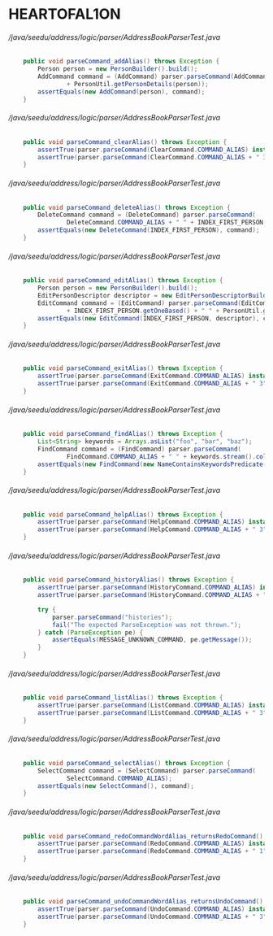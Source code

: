 # HEARTOFAL1ON
###### /java/seedu/address/logic/parser/AddressBookParserTest.java
``` java
    public void parseCommand_addAlias() throws Exception {
        Person person = new PersonBuilder().build();
        AddCommand command = (AddCommand) parser.parseCommand(AddCommand.COMMAND_ALIAS + " "
                + PersonUtil.getPersonDetails(person));
        assertEquals(new AddCommand(person), command);
    }

```
###### /java/seedu/address/logic/parser/AddressBookParserTest.java
``` java
    public void parseCommand_clearAlias() throws Exception {
        assertTrue(parser.parseCommand(ClearCommand.COMMAND_ALIAS) instanceof ClearCommand);
        assertTrue(parser.parseCommand(ClearCommand.COMMAND_ALIAS + " 3") instanceof ClearCommand);
    }


```
###### /java/seedu/address/logic/parser/AddressBookParserTest.java
``` java
    public void parseCommand_deleteAlias() throws Exception {
        DeleteCommand command = (DeleteCommand) parser.parseCommand(
                DeleteCommand.COMMAND_ALIAS + " " + INDEX_FIRST_PERSON.getOneBased());
        assertEquals(new DeleteCommand(INDEX_FIRST_PERSON), command);
    }


```
###### /java/seedu/address/logic/parser/AddressBookParserTest.java
``` java
    public void parseCommand_editAlias() throws Exception {
        Person person = new PersonBuilder().build();
        EditPersonDescriptor descriptor = new EditPersonDescriptorBuilder(person).build();
        EditCommand command = (EditCommand) parser.parseCommand(EditCommand.COMMAND_ALIAS + " "
                + INDEX_FIRST_PERSON.getOneBased() + " " + PersonUtil.getPersonDetails(person));
        assertEquals(new EditCommand(INDEX_FIRST_PERSON, descriptor), command);
    }

```
###### /java/seedu/address/logic/parser/AddressBookParserTest.java
``` java
    public void parseCommand_exitAlias() throws Exception {
        assertTrue(parser.parseCommand(ExitCommand.COMMAND_ALIAS) instanceof ExitCommand);
        assertTrue(parser.parseCommand(ExitCommand.COMMAND_ALIAS + " 3") instanceof ExitCommand);
    }

```
###### /java/seedu/address/logic/parser/AddressBookParserTest.java
``` java
    public void parseCommand_findAlias() throws Exception {
        List<String> keywords = Arrays.asList("foo", "bar", "baz");
        FindCommand command = (FindCommand) parser.parseCommand(
                FindCommand.COMMAND_ALIAS + " " + keywords.stream().collect(Collectors.joining(" ")));
        assertEquals(new FindCommand(new NameContainsKeywordsPredicate(keywords)), command);
    }

```
###### /java/seedu/address/logic/parser/AddressBookParserTest.java
``` java
    public void parseCommand_helpAlias() throws Exception {
        assertTrue(parser.parseCommand(HelpCommand.COMMAND_ALIAS) instanceof HelpCommand);
        assertTrue(parser.parseCommand(HelpCommand.COMMAND_ALIAS + " 3") instanceof HelpCommand);
    }

```
###### /java/seedu/address/logic/parser/AddressBookParserTest.java
``` java
    public void parseCommand_historyAlias() throws Exception {
        assertTrue(parser.parseCommand(HistoryCommand.COMMAND_ALIAS) instanceof HistoryCommand);
        assertTrue(parser.parseCommand(HistoryCommand.COMMAND_ALIAS + " 3") instanceof HistoryCommand);

        try {
            parser.parseCommand("histories");
            fail("The expected ParseException was not thrown.");
        } catch (ParseException pe) {
            assertEquals(MESSAGE_UNKNOWN_COMMAND, pe.getMessage());
        }
    }

```
###### /java/seedu/address/logic/parser/AddressBookParserTest.java
``` java
    public void parseCommand_listAlias() throws Exception {
        assertTrue(parser.parseCommand(ListCommand.COMMAND_ALIAS) instanceof ListCommand);
        assertTrue(parser.parseCommand(ListCommand.COMMAND_ALIAS + " 3") instanceof ListCommand);
    }


```
###### /java/seedu/address/logic/parser/AddressBookParserTest.java
``` java
    public void parseCommand_selectAlias() throws Exception {
        SelectCommand command = (SelectCommand) parser.parseCommand(
                SelectCommand.COMMAND_ALIAS);
        assertEquals(new SelectCommand(), command);
    }

```
###### /java/seedu/address/logic/parser/AddressBookParserTest.java
``` java
    public void parseCommand_redoCommandWordAlias_returnsRedoCommand() throws Exception {
        assertTrue(parser.parseCommand(RedoCommand.COMMAND_ALIAS) instanceof RedoCommand);
        assertTrue(parser.parseCommand(RedoCommand.COMMAND_ALIAS + " 1") instanceof RedoCommand);
    }

```
###### /java/seedu/address/logic/parser/AddressBookParserTest.java
``` java
    public void parseCommand_undoCommandWordAlias_returnsUndoCommand() throws Exception {
        assertTrue(parser.parseCommand(UndoCommand.COMMAND_ALIAS) instanceof UndoCommand);
        assertTrue(parser.parseCommand(UndoCommand.COMMAND_ALIAS + " 3") instanceof UndoCommand);
    }

```
